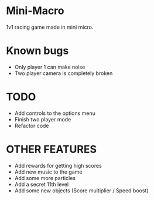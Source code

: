# Mini-Macro
1v1 racing game made in mini micro.

# Known bugs

- Only player 1 can make noise
- Two player camera is completely broken

# TODO

- Add controls to the options menu
- Finish two player mode
- Refactor code

# OTHER FEATURES

- Add rewards for getting high scores
- Add new music to the game
- Add some more particles
- Add a secret 11th level
- Add some new objects (Score multiplier / Speed boost)
  
